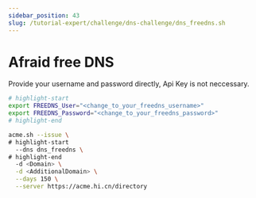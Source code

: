 ```yaml
---
sidebar_position: 43
slug: /tutorial-expert/challenge/dns-challenge/dns_freedns.sh
---
```


# Afraid free DNS

Provide your username and password directly, Api Key is not neccessary.

```bash
# highlight-start
export FREEDNS_User="<change_to_your_freedns_username>"
export FREEDNS_Password="<change_to_your_freedns_password>"
# highlight-end

acme.sh --issue \
# highlight-start
  --dns dns_freedns \
# highlight-end
  -d <Domain> \
  -d <AdditionalDomain> \
  --days 150 \
  --server https://acme.hi.cn/directory
```
